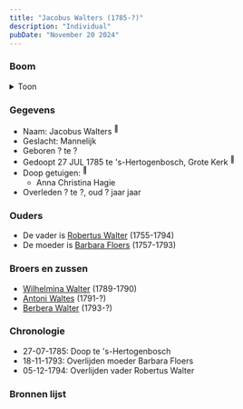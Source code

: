 ```yaml
---
title: "Jacobus Walters (1785-?)"
description: "Individual"
pubDate: "November 20 2024"
---
```


### Boom
<details><summary>Toon</summary>

![test](https://www.plantuml.com/plantuml/svg/ZP99RuCm48Nl_XMZzD1J92YGJIWBAKYDkaHH5_KKsU0c26D7jb648lvx3I7BgStDcdap_jwpfqfZgOkS8PMbV8Sbpe7WEDj8KV1aBfYGe2NcohGersYR9XJYLCQC7iyqt-aISfeJAjMnf3ILLEXoHz7LrfXXfU20020GCg7oVPl66QTA-NwEKpuUWuCgXEvXsLobq76Yin9cjIuKV65cDdS0AtYoBDkr0Ev29_AYmAmz_AIK9HNu8u99kIP2QqP7Ot3XPRO2k-zvCBaIgQnWR8rviewbK8e80sBK7Zo6SwCUkaPTdGW2B8dn014JnkG5m3C0KH0weVC7W0spPGFGlmN07i3hssTDu5mJ-ACzJPAKRsf9prZwDfA1sw14bcMvGxXZwMQhIygOs1kS2hKPTRkj0hNCbq8xQGfrg-UYqtKB70joJlpYkEV2-R7-Z_wX3ukFvnhqfkmdZM4qfJmn__4N)
</details>

### Gegevens
- Naam: Jacobus Walters <sup><a href="../s00279/" style="text-decoration:none" title="Doop Jacobus Walters 27-07-1785">:link:</a></sup>
- Geslacht: Mannelijk
- Geboren ? te ? 
- Gedoopt 27 JUL 1785 te 's-Hertogenbosch, Grote Kerk <sup><a href="../s00279/" style="text-decoration:none" title="Doop Jacobus Walters 27-07-1785">:link:</a></sup>
- Doop getuigen: <sup><a href="../s00279/" style="text-decoration:none" title="Doop Jacobus Walters 27-07-1785">:link:</a></sup>
  - Anna Christina Hagie
- Overleden ? te ?, oud ? jaar jaar 

### Ouders
- De vader is [Robertus Walter](../i00140/) (1755-1794)
- De moeder is [Barbara Floers](../i00145/) (1757-1793)

### Broers en zussen
- [Wilhelmina Walter](../i00165/) (1789-1790)
- [Antoni Waltes](../i00166/) (1791-?)
- [Berbera Walter](../i00167/) (1793-?)

### Chronologie
- 27-07-1785: Doop te 's-Hertogenbosch
- 18-11-1793: Overlijden moeder Barbara Floers
- 05-12-1794: Overlijden vader Robertus Walter

### Bronnen lijst